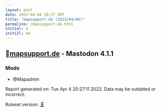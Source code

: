 ```yaml
---
layout: post
date: 2023-04-04 20:27 GMT
title: "mapsupport.de (2023/04/04)"
permalink: /mapsupport-de.html
initial: m
initi2l: ma
---
```


## 🧸[mapsupport.de](https://mapsupport.de) - Mastodon 4.1.1

### Mods
 * @Mapadmin

Report generated on: Tue Apr  4 20:27:11 2023. Data may be outdated or incorrect.

Ruleset version: [🗜](/version-clamp)
